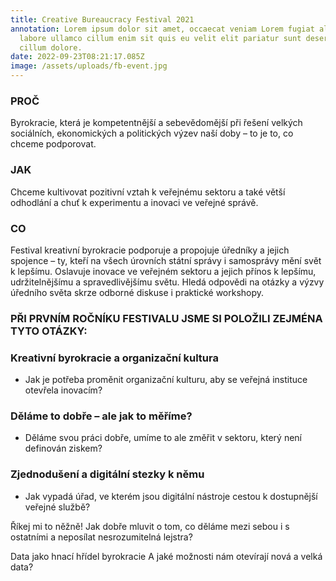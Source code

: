 ```yaml
---
title: Creative Bureaucracy Festival 2021
annotation: Lorem ipsum dolor sit amet, occaecat veniam Lorem fugiat aliqua
  labore ullamco cillum enim sit quis eu velit elit pariatur sunt deserunt ut
  cillum dolore.
date: 2022-09-23T08:21:17.085Z
image: /assets/uploads/fb-event.jpg
---
```

<!--StartFragment-->

<h3>PROČ</h3>

Byrokracie, která je kompetentnější a sebevědomější při řešení velkých sociálních, ekonomických a politických výzev naší doby – to je to, co chceme podporovat.

<h3>JAK</h3>

Chceme kultivovat pozitivní vztah
 k veřejnému sektoru a také větší
 odhodlání a chuť k experimentu
 a inovaci ve veřejné správě.

<h3>C﻿O</h3>

Festival kreativní byrokracie podporuje a propojuje úředníky a jejich spojence – ty, kteří na všech úrovních státní správy i samosprávy mění svět k lepšímu. Oslavuje inovace ve veřejném sektoru a jejich přínos k lepšímu, udržitelnějšímu a spravedlivějšímu světu. Hledá odpovědi na otázky a výzvy úředního světa skrze odborné diskuse i praktické workshopy.

<!--EndFragment-->

<h3>PŘI PRVNÍM ROČNÍKU FESTIVALU JSME SI POLOŽILI ZEJMÉNA TYTO OTÁZKY:</h3>

<h3>Kreativní byrokracie a organizační kultura</h3>
<ul>

<li>Jak je potřeba proměnit organizační kulturu, aby se veřejná instituce otevřela inovacím?</li></ul>

<h3>Děláme to dobře – ale jak to měříme?</h3>
<ul><li>Děláme svou práci dobře, umíme to ale změřit v sektoru, který není definován ziskem?</li></ul>

<h3>Zjednodušení a digitální stezky k němu</h3>
<ul><li>Jak vypadá úřad, ve kterém jsou digitální nástroje cestou k dostupnější veřejné službě?</li></ul>

Říkej mi to něžně!
Jak dobře mluvit o tom, co děláme
mezi sebou i s ostatními a neposílat
nesrozumitelná lejstra?

Data jako hnací
hřídel byrokracie
A jaké možnosti nám
otevírají nová a velká data?